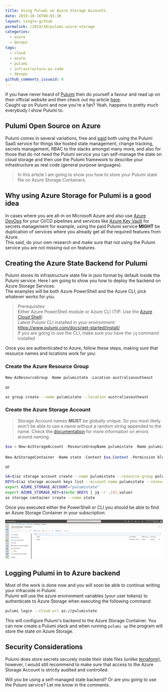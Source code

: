 ```yaml
---
title: Using Pulumi on Azure Storage Accounts
date: 2019-10-16T00:01:30
layout: single-github
permalink: /2019/10/pulumi-azure-storage
categories:
  - azure
  - devops
tags:
  - cloud
  - azure
  - pulumi
  - infrastructure-as-code
  - devops
github_comments_issueid: 8
---
```


If you have never heard of [Pulumi](https://pulumi.com) then do yourself a favour and read up on their official website and then check out my article [here](/2019/03/azure-pulumi-getting-started).<br>
Caught up on Pulumi and now you're a fan? Yeah, happens to pretty much everybody I show Pulumi to.

## Pulumi Open Source on Azure

Pulumi comes in several variations, free and [paid](https://www.pulumi.com/pricing/) both using the Pulumi SaaS service for things like hosted state management, change tracking, secrets management, RBAC to the stacks amongst many more, and also for those that do not need the Pulumi service you can self-manage the state on cloud storage and then use the Pulumi framework to describe your infrastructure as real code (general purpose languages).<br>

> In this article I am going to show you how to store your Pulumi state file on Azure Storage Containers.

## Why using Azure Storage for Pulumi is a good idea

In cases where you are all-in on Microsoft Azure and also use [Azure DevOps](https://docs.microsoft.com/en-us/azure/devops/?view=azure-devops&WT.mc_id=DOP-MVP-5000267) for your CI/CD pipelines and services like [Azure Key Vault](https://docs.microsoft.com/en-us/azure/key-vault/?WT.mc_id=AZ-MVP-5000267) for secrets management for example, using the paid Pulumi service **MIGHT** be duplication of services where you already get all the required features from Azure.<br>
This said, do your own research and make sure that not using the Pulumi service you are not missing out on features.

## Creating the Azure State Backend for Pulumi

Pulumi stores its infrastructure state file in json format by default inside the Pulumi service. Here I am going to show you how to deploy the backend on Azure Storage Services.<br>
The examples will be both Azure PowerShell and the Azure CLI, pick whatever works for you.<br>

> Prerequisites<br>
> Either Azure PowerShell module or Azure CLI (TIP: Use the [Azure Cloud Shell](https://docs.microsoft.com/en-us/azure/cloud-shell/overview?WT.mc_id=AZ-MVP-5000267))<br>
> Latest Pulumi CLI installed in your environment: https://www.pulumi.com/docs/get-started/install/ <br>
> If you are going to use the CLI, make sure you have the `jq` command installed

Once you are authenticated to Azure, follow these steps, making sure that resource names and locations work for you:

### Create the Azure Resource Group

```powershell
New-AzResourceGroup -Name pulumistate -Location australiasoutheast
```

or

```bash
az group create --name pulumistate --location australiasoutheast
```

### Create the Azure Storage Account

> Storage Account names **MUST** be globally unique. So you most likely won't be able to use a name without a random string appended to the name. Check the [documentation](https://docs.microsoft.com/en-us/azure/azure-resource-manager/resource-manager-storage-account-name-errors?WT.mc_id=DOP-MVP-5000267) for more information on errors around naming.

```powershell
$sa = New-AzStorageAccount -ResourceGroupName pulumistate -Name pulumistate -Location australiasoutheast -SkuName Standard_LRS -Kind StorageV2 -AccessTier Hot -EnableHttpsTrafficOnly $true

New-AzStorageContainer -Name state -Context $sa.Context -Permission blob
```

or

```bash
SA=$(az storage account create --name pulumistate --resource-group pulumistate --location australiasoutheast --sku Standard_LRS --access-tier Hot --https-only true --kind StorageV2)
KEYS=$(az storage account keys list --account-name pulumistate --resource-group pulumistate --output json)
export AZURE_STORAGE_ACCOUNT="pulumistate"
export AZURE_STORAGE_KEY=$(echo $KEYS | jq -r .[0].value)
az storage container create --name state
```

Once you executed either the PowerShell or CLI you should be able to find an Azure Storage Container in your subscription.

![azure storage container](/media/2019/10/pulumi-container.png)

## Logging Pulumi in to Azure backend

Most of the work is done now and you will soon be able to continue writing your infracode in Pulumi.<br>
Pulumi will use the azure environment variables (your user tokens) to authenticate to Azure Storage when executing the following command:

```bash
pulumi login --cloud-url az://pulumistate
```

This will configure Pulumi's backend to the Azure Storage Container. You can now create a Pulumi stack and when running `pulumi up` the program will store the state on Azure Storage.

## Security Considerations

Pulumi does store secrets securely inside their state files (unlike [terraform](/2019/03/managing-terraform-state)), however, I would still recommend to make sure that access to the Azure Storage Account is strictly audited and controlled.

Will you be using a self-managed state backend? Or are you going to use the Pulumi service? Let me know in the comments.